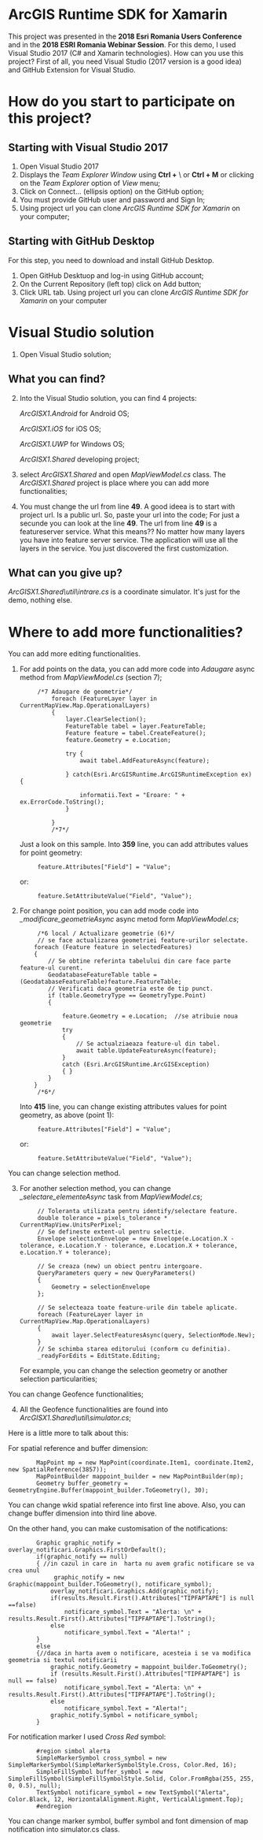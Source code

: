 # ArcGIS Runtime SDK for Xamarin
This project was presented in the **2018 Esri Romania Users Conference** and in the **2018 ESRI Romania Webinar Session**.
For this demo, I used Visual Studio 2017 (C# and Xamarin technologies).
How can you use this project?
First of all, you need Visual Studio (2017 version is a good idea) and GitHub Extension for Visual Studio.
# How do you start to participate on this project?
## Starting with Visual Studio 2017
1. Open Visual Studio 2017
2. Displays the *Team Explorer Window* using **Ctrl +** \ or **Ctrl + M** or clicking on the *Team Explorer* option of *View* menu;
3. Click on Connect... (ellipsis option) on the GitHub option;
4. You must provide GitHub user and password and Sign In;
5. Using project url you can clone *ArcGIS Runtime SDK for Xamarin* on your computer;
## Starting with GitHub Desktop
For this step, you need to download and install GitHub Desktop.
1. Open GitHub Desktuop and log-in using GitHub account;
2. On the Current Repository (left top) click on Add button;
3. Click URL tab. Using project url you can clone *ArcGIS Runtime SDK for Xamarin* on your computer
# Visual Studio solution
1. Open Visual Studio solution;
## What you can find?
2. Into the Visual Studio solution, you can find 4 projects:

    *ArcGISX1.Android* for Android OS;
	
    *ArcGISX1.iOS*     for iOS OS;
	
    *ArcGISX1.UWP*     for Windows OS;
	
    *ArcGISX1.Shared*  developing project;

3. select *ArcGISX1.Shared* and open *MapViewModel.cs* class. The *ArcGISX1.Shared* project is place where you can add more functionalities;
4. You must change the url from line **49**. A good ideea is to start with project url. Is a public url. So, paste your url into the code;
For just a secunde you can look at the line **49**. The url from line **49** is a featureserver service. What this means??
No matter how many layers you have into feature server service. The application will use all the layers in the service. 
You just discovered the first customization. 
## What can you give up?
*ArcGISX1.Shared\util\intrare.cs* is a coordinate simulator. It's just for the demo, nothing else.
# Where to add more functionalities?
You can add more editing functionalities.
1. For add points on the data, you can add more code into *Adaugare* async method from *MapViewModel.cs* (section 7);

            /*7 Adaugare de geometrie*/
                foreach (FeatureLayer layer in CurrentMapView.Map.OperationalLayers)
                {
                    layer.ClearSelection();
                    FeatureTable tabel = layer.FeatureTable;
                    Feature feature = tabel.CreateFeature();
                    feature.Geometry = e.Location;
					
                    try {
                        await tabel.AddFeatureAsync(feature);
	
                    } catch(Esri.ArcGISRuntime.ArcGISRuntimeException ex) {
                   
                        informatii.Text = "Eroare: " + ex.ErrorCode.ToString();
                    }
                   
                }
                /*7*/
        
	Just a look on this sample. 
	Into **359** line, you can add attributes values for point geometry:
			
			feature.Attributes["Field"] = "Value";
	or:
	
			feature.SetAttributeValue("Field", "Value");
	
2. For change point position, you can add mode code into *_modificare_geometrieAsync* async metod form *MapViewModel.cs*; 

            /*6 local / Actualizare geometrie (6)*/
            // se face actualizarea geometriei feature-urilor selectate.
           foreach (Feature feature in selectedFeatures)
           {
               // Se obtine referinta tabelului din care face parte feature-ul curent.
               GeodatabaseFeatureTable table = (GeodatabaseFeatureTable)feature.FeatureTable;
               // Verificati daca geometria este de tip punct.
               if (table.GeometryType == GeometryType.Point)
               {
	
                   feature.Geometry = e.Location;  //se atribuie noua geometrie              
                   try
                   {
                       // Se actualziaeaza feature-ul din tabel.
                       await table.UpdateFeatureAsync(feature);   
                   }
                   catch (Esri.ArcGISRuntime.ArcGISException)    
                   { }
               }
           }
            /*6*/
			
	Into **415** line, you can change existing attributes values for point geometry, as above (point 1):
	
			feature.Attributes["Field"] = "Value";
	or:
	
			feature.SetAttributeValue("Field", "Value");

You can change selection method.
	
3. For another selection method, you can change *_selectare_elementeAsync* task from *MapViewModel.cs*;

            // Toleranta utilizata pentru identify/selectare feature.
            double tolerance = pixels_tolerance * CurrentMapView.UnitsPerPixel;
            // Se defineste extent-ul pentru selectie.
            Envelope selectionEnvelope = new Envelope(e.Location.X - tolerance, e.Location.Y - tolerance, e.Location.X + tolerance, e.Location.Y + tolerance);

            // Se creaza (new) un obiect pentru intergoare.
            QueryParameters query = new QueryParameters()
            {
                Geometry = selectionEnvelope
            };

            // Se selecteaza toate feature-urile din tabele aplicate.
            foreach (FeatureLayer layer in CurrentMapView.Map.OperationalLayers)
            {
                await layer.SelectFeaturesAsync(query, SelectionMode.New);
            }
            // Se schimba starea editorului (conform cu definitia).
            _readyForEdits = EditState.Editing;

	For example, you can change the selection geometry or another selection particularities;

You can change Geofence functionalities;

4. All the Geofence functionalities are found into *ArcGISX1.Shared\util\simulator.cs*;
 
Here is a little more to talk about this:
 
For spatial reference and buffer dimension:

            MapPoint mp = new MapPoint(coordinate.Item1, coordinate.Item2, new SpatialReference(3857));
            MapPointBuilder mappoint_builder = new MapPointBuilder(mp);
            Geometry buffer_geometry = GeometryEngine.Buffer(mappoint_builder.ToGeometry(), 30); 
 
You can change wkid spatial reference  into first line above. Also, you can change buffer dimension into third line above.

On the other hand, you can make customisation of the notifications:

            Graphic graphic_notify = overlay_notificari.Graphics.FirstOrDefault();
            if(graphic_notify == null)
            { //in cazul in care in  harta nu avem grafic notificare se va crea unul
                 graphic_notify = new Graphic(mappoint_builder.ToGeometry(), notificare_symbol);
                overlay_notificari.Graphics.Add(graphic_notify);
                if(results.Result.First().Attributes["TIPFAPTAPE"] is null ==false)
                    notificare_symbol.Text = "Alerta: \n" + results.Result.First().Attributes["TIPFAPTAPE"].ToString();
                else
                    notificare_symbol.Text = "Alerta!" ;
            }
            else
            {//daca in harta avem o notificare, acesteia i se va modifica geometria si textul notificarii
                graphic_notify.Geometry = mappoint_builder.ToGeometry();
                if (results.Result.First().Attributes["TIPFAPTAPE"] is null == false)
                    notificare_symbol.Text = "Alerta: \n" + results.Result.First().Attributes["TIPFAPTAPE"].ToString();
                else
                    notificare_symbol.Text = "Alerta!";
                graphic_notify.Symbol = notificare_symbol;
            }

For notification marker I used *Cross Red* symbol:

            #region simbol alerta
            SimpleMarkerSymbol cross_symbol = new SimpleMarkerSymbol(SimpleMarkerSymbolStyle.Cross, Color.Red, 16);
            SimpleFillSymbol buffer_symbol = new SimpleFillSymbol(SimpleFillSymbolStyle.Solid, Color.FromRgba(255, 255, 0, 0.5), null);
            TextSymbol notificare_symbol = new TextSymbol("Alerta", Color.Black, 12, HorizontalAlignment.Right, VerticalAlignment.Top);
            #endregion
	    
You can change marker symbol, buffer symbol and font dimension of map notification into simulator.cs class.
